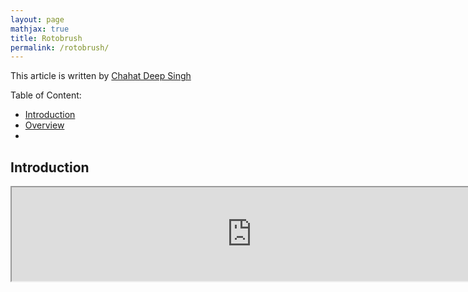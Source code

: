 ```yaml
---
layout: page
mathjax: true
title: Rotobrush
permalink: /rotobrush/
---
```


This article is written by <a href="">Chahat Deep Singh</a> 

Table of Content:

- [Introduction](#intro)
- [Overview](#overview)
- [](#)




<a href="#intro"></a>
## Introduction




<div class="fig figcenter fighighlight">
	<iframe src="https://www.youtube.com/watch?v=XSXRcXrPyIM"
	width="768px" heigh="432px" framborder="0" allowfullscreen></iframe>
</div>
